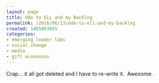 ```yaml
---
layout: page
title: Ode to ELL and my Backlog
permalink: /2016/06/13/ode-to-ell-and-my-backlog
created: 1465863955
categories:
- emerging leader labs
- social change
- media
- gift economies
---
```

<p>Crap... it all got deleted and I have to re-write it. &nbsp;Awesome.</p>
